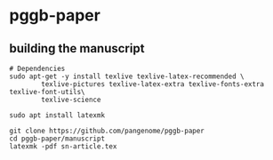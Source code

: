 # pggb-paper


## building the manuscript

```shell
# Dependencies
sudo apt-get -y install texlive texlive-latex-recommended \
        texlive-pictures texlive-latex-extra texlive-fonts-extra texlive-font-utils\
        texlive-science

sudo apt install latexmk

git clone https://github.com/pangenome/pggb-paper
cd pggb-paper/manuscript
latexmk -pdf sn-article.tex
```
